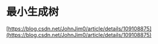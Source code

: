 # 最小生成树

[https://blog.csdn.net/JohnJim0/article/details/109108875](https://blog.csdn.net/JohnJim0/article/details/109108875)
